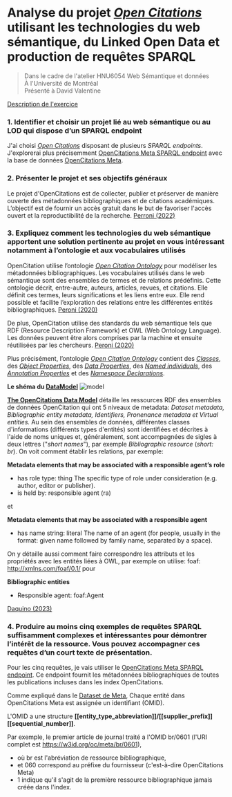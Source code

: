 # Analyse du projet *[Open Citations](https://opencitations.net/)* utilisant les technologies du web sémantique, du Linked Open Data et production de requêtes SPARQL


>Dans le cadre de l'atelier HNU6054 Web Sémantique et données<br>
>À l'Université de Montréal<br>
>Présenté à David Valentine<br>


[Description de l'exercice](https://davvalent.github.io/hnu6054/exercice-02/)


### **1.**    Identifier et choisir un projet lié au web sémantique ou au LOD qui dispose d’un SPARQL endpoint
J'ai choisi *[Open Citations](https://opencitations.net/)* disposant de plusieurs *SPARQL endpoints*. J'explorerai plus précisemment [OpenCitations Meta SPARQL endpoint](https://opencitations.net/meta/sparql) avec la base de données [OpenCitations Meta](https://opencitations.net/meta).

### **2.**    Présenter le projet et ses objectifs généraux

Le projet d'OpenCitations est de collecter, publier et préserver de manière ouverte des métadonnées bibliographiques et de citations académiques. L’objectif est de fournir un accès gratuit dans le but de favoriser l'accès ouvert et la reproductibilité de la recherche. [Perroni (2022)](https://zenodo.org/record/6976670)

### **3.**    Expliquez comment les technologies du web sémantique apportent une solution pertinente au projet en vous intéressant notamment à l’ontologie et aux vocabulaires utilisés

OpenCitation utilise l’ontologie [*Open Citation Ontology*](https://opencitations.github.io/ontology/current/ontology.html) pour modéliser les métadonnées bibliographiques. Les vocabulaires utilisés dans le web sémantique sont des ensembles de termes et de relations prédéfinis. Cette ontologie décrit, entre-autre, auteurs, articles, revues, et citations. Elle définit ces termes, leurs significations et les liens entre eux. Elle rend possible et facilite l’exploration des relations entre les différentes entités bibliographiques. [Peroni (2020)](https://direct.mit.edu/qss/article/1/1/428/15580/OpenCitations-an-infrastructure-organization-for)

De plus, OpenCitation utilise des standards du web sémantique tels que RDF (Resource Description Framework) et OWL (Web Ontology Language). Les données peuvent être alors comprises par la machine et ensuite réutilisées par les chercheurs. [Peroni (2020)](https://direct.mit.edu/qss/article/1/1/428/15580/OpenCitations-an-infrastructure-organization-for)

Plus précisément,  l’ontologie [*Open Citation Ontology*](https://opencitations.github.io/ontology/current/ontology.html) contient des [*Classes*](https://opencitations.github.io/ontology/current/ontology.html#classes), des [*Object Properties*](https://opencitations.github.io/ontology/current/ontology.html#objectproperties), des [*Data Properties*](https://opencitations.github.io/ontology/current/ontology.html#dataproperties), des [*Named individuals*](https://opencitations.github.io/ontology/current/ontology.html#namedindividuals), des [*Annotation Properties*](https://opencitations.github.io/ontology/current/ontology.html#annotationproperties) et des [*Namespace Declarations*](https://opencitations.github.io/ontology/current/ontology.html#namespacedeclarations). 

**Le shéma du [DataModel](http://opencitations.net/model)**
![model](https://github.com/JanetteMujica/openCitationsProductionDeRequetesSPARQL/assets/112497575/3f273345-39e2-42a7-bc5a-6ac4eefc3161)

**[The OpenCitations Data Model](https://figshare.com/articles/online_resource/Metadata_for_the_OpenCitations_Corpus/3443876)** détaille les ressources RDF des ensembles de données OpenCitation qui ont 5 niveaux de metadata: *Dataset metadata, Bibliographic entity metadata, Identifiers, Pronenance metadata et Virtual entities.* Au sein des ensembles de données, différentes classes d'informations (différents types d'entités) sont identifiées et décrites à l'aide de noms uniques et, généralement, sont accompagnées de sigles à deux lettres ("*short names*"), par exemple *Bibliographic resource* (*short: br*). On voit comment établir les relations, par exemple:

**Metadata elements that may be associated with a responsible agent’s role**
- has role type: thing
The specific type of role under consideration (e.g. author, editor or publisher).
- is held by: responsible agent (ra) 

et

**Metadata elements that may be associated with a responsible agent**
- has name string: literal
The name of an agent (for people, usually in the format: given name followed by family
name, separated by a space).

On y détaille aussi comment faire correspondre les attributs et les propriétés avec les entités liées à OWL, par exemple on utilise: foaf: http://xmlns.com/foaf/0.1/ pour

**Bibliographic entities**
- Responsible agent: foaf:Agent

[Daquino (2023)](https://figshare.com/articles/online_resource/Metadata_for_the_OpenCitations_Corpus/3443876)

### **4.**    Produire au moins cinq exemples de requêtes SPARQL suffisamment complexes et intéressantes pour démontrer l’intérêt de la ressource. Vous pouvez accompagner ces requêtes d’un court texte de présentation.

Pour les cinq requêtes, je vais utiliser le [OpenCitations Meta SPARQL endpoint](https://opencitations.net/meta/sparql). Ce endpoint fournit les métadonnées bibliographiques de toutes les publications incluses dans les index OpenCitations.

Comme expliqué dans le [Dataset de Meta](https://opencitations.net/meta), Chaque entité dans OpenCitations Meta est assignée un identifiant (OMID). 

L'OMID a une structure 
**[[entity_type_abbreviation]]/[[supplier_prefix]][[sequential_number]]**.

Par exemple, le premier article de journal traité a l'OMID br/0601 (l'URI complet est https://w3id.org/oc/meta/br/0601),
-	où br est l'abréviation de ressource bibliographique, 
-	et 060 correspond au préfixe du fournisseur (c'est-à-dire OpenCitations Meta)
-	1 indique qu'il s'agit de la première ressource bibliographique jamais créée dans l'index.


